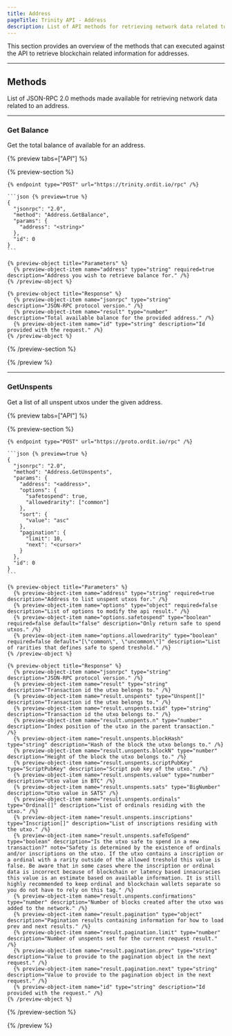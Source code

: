 ```yaml
---
title: Address
pageTitle: Trinity API - Address
description: List of API methods for retrieving network data related to an address.
---
```


This section provides an overview of the methods that can executed against the API to retrieve blockchain related information for addresses.

---

## Methods

List of JSON-RPC 2.0 methods made available for retrieving network data related to an address.

---

### Get Balance

Get the total balance of available for an address.

{% preview tabs=["API"] %}

  {% preview-section %}

    {% endpoint type="POST" url="https://trinity.ordit.io/rpc" /%}

    ```json {% preview=true %}
    {
      "jsonrpc": "2.0",
      "method": "Address.GetBalance",
      "params": {
        "address": "<string>"
      },
      "id": 0
    }
    ```

    {% preview-object title="Parameters" %}
      {% preview-object-item name="address" type="string" required=true description="Address you wish to retrieve balance for." /%}
    {% /preview-object %}

    {% preview-object title="Response" %}
      {% preview-object-item name="jsonrpc" type="string" description="JSON-RPC protocol version." /%}
      {% preview-object-item name="result" type="number" description="Total available balance for the provided address." /%}
      {% preview-object-item name="id" type="string" description="Id provided with the request." /%}
    {% /preview-object %}

  {% /preview-section %}

{% /preview %}

---

### GetUnspents

Get a list of all unspent utxos under the given address.

{% preview tabs=["API"] %}

  {% preview-section %}

    {% endpoint type="POST" url="https://proto.ordit.io/rpc" /%}

    ```json {% preview=true %}
    {
      "jsonrpc": "2.0",
      "method": "Address.GetUnspents",
      "params": {
        "address": "<address>",
        "options": {
          "safetospend": true,
          "allowedrarity": ["common"]
        },
        "sort": {
          "value": "asc"
        },
        "pagination": {
          "limit": 10,
          "next": "<cursor>"
        }
      },
      "id": 0
    }
    ```

    {% preview-object title="Parameters" %}
      {% preview-object-item name="address" type="string" required=true description="Address to list unspent utxos for." /%}
      {% preview-object-item name="options" type="object" required=false description="List of options to modify the api result." /%}
      {% preview-object-item name="options.safetospend" type="boolean" required=false default="false" description="Only return safe to spend utxos." /%}
      {% preview-object-item name="options.allowedrarity" type="boolean" required=false default="[\"common\", \"uncommon\"]" description="List of rarities that defines safe to spend treshold." /%}
    {% /preview-object %}

    {% preview-object title="Response" %}
      {% preview-object-item name="jsonrpc" type="string" description="JSON-RPC protocol version." /%}
      {% preview-object-item name="result" type="string" description="Transaction id the utxo belongs to." /%}  
      {% preview-object-item name="result.unspents" type="Unspent[]" description="Transaction id the utxo belongs to." /%}
      {% preview-object-item name="result.unspents.txid" type="string" description="Transaction id the utxo belongs to." /%}
      {% preview-object-item name="result.unspents.n" type="number" description="Index position of the utxo in the parent transaction." /%}
      {% preview-object-item name="result.unspents.blockHash" type="string" description="Hash of the block the utxo belongs to." /%}
      {% preview-object-item name="result.unspents.blockN" type="number" description="Height of the block the utxo belongs to." /%}
      {% preview-object-item name="result.unspents.scriptPubKey" type="ScriptPubKey" description="Script pub key of the utxo." /%}
      {% preview-object-item name="result.unspents.value" type="number" description="Utxo value in BTC" /%}
      {% preview-object-item name="result.unspents.sats" type="BigNumber" description="Utxo value in SATS" /%}
      {% preview-object-item name="result.unspents.ordinals" type="Ordinal[]" description="List of ordinals residing with the utxo." /%}
      {% preview-object-item name="result.unspents.inscriptions" type="Inscription[]" description="List of inscriptions residing with the utxo." /%}
      {% preview-object-item name="result.unspents.safeToSpend" type="boolean" description="Is the utxo safe to spend in a new transaction?" note="Safety is determined by the existence of ordinals and/or inscriptions on the utxo. If the utxo contains a inscription or a ordinal with a rarity outside of the allowed treshold this value is false. Be aware that in some cases where the inscription or ordinal data is incorrect because of blockchain or latency based innacuracies this value is an estimate based on available information. It is still highly recommended to keep ordinal and blockchain wallets separate so you do not have to rely on this tag." /%}
      {% preview-object-item name="result.unspents.confirmations" type="number" description="Number of blocks created after the utxo was added to the network." /%}
      {% preview-object-item name="result.pagination" type="object" description="Pagination results containing information for how to load prev and next results." /%}
      {% preview-object-item name="result.pagination.limit" type="number" description="Number of unspents set for the current request result." /%}
      {% preview-object-item name="result.pagination.prev" type="string" description="Value to provide to the pagination object in the next request." /%}
      {% preview-object-item name="result.pagination.next" type="string" description="Value to provide to the pagination object in the next request." /%}
      {% preview-object-item name="id" type="string" description="Id provided with the request." /%}
    {% /preview-object %}

  {% /preview-section %}

{% /preview %}